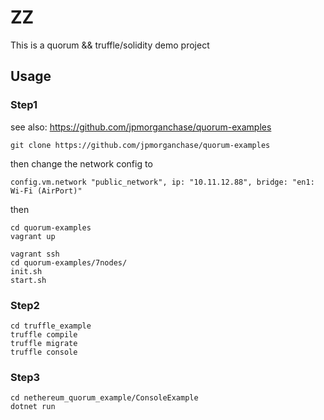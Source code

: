 # ZZ
This is a quorum && truffle/solidity demo project

## Usage

### Step1

see also: https://github.com/jpmorganchase/quorum-examples

```
git clone https://github.com/jpmorganchase/quorum-examples
```

then change the network config to 

```
config.vm.network "public_network", ip: "10.11.12.88", bridge: "en1: Wi-Fi (AirPort)"

```

then


```
cd quorum-examples
vagrant up

vagrant ssh
cd quorum-examples/7nodes/
init.sh
start.sh
```

### Step2

```
cd truffle_example
truffle compile
truffle migrate
truffle console
```

### Step3

```
cd nethereum_quorum_example/ConsoleExample
dotnet run
```
